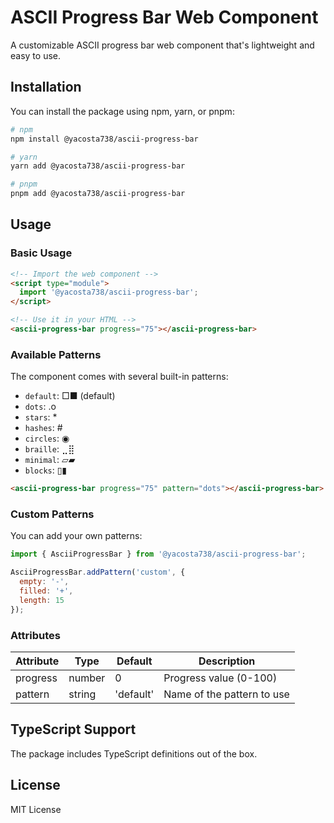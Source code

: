 # ASCII Progress Bar Web Component

A customizable ASCII progress bar web component that's lightweight and easy to use.

## Installation

You can install the package using npm, yarn, or pnpm:

```bash
# npm
npm install @yacosta738/ascii-progress-bar

# yarn
yarn add @yacosta738/ascii-progress-bar

# pnpm
pnpm add @yacosta738/ascii-progress-bar
```

## Usage

### Basic Usage

```html
<!-- Import the web component -->
<script type="module">
  import '@yacosta738/ascii-progress-bar';
</script>

<!-- Use it in your HTML -->
<ascii-progress-bar progress="75"></ascii-progress-bar>
```

### Available Patterns

The component comes with several built-in patterns:

- `default`: □■ (default)
- `dots`: .o
- `stars`: *
- `hashes`: #
- `circles`: ◉
- `braille`: ⣀⣿
- `minimal`: ▱▰
- `blocks`: ▯▮

```html
<ascii-progress-bar progress="75" pattern="dots"></ascii-progress-bar>
```

### Custom Patterns

You can add your own patterns:

```javascript
import { AsciiProgressBar } from '@yacosta738/ascii-progress-bar';

AsciiProgressBar.addPattern('custom', {
  empty: '-',
  filled: '+',
  length: 15
});
```

### Attributes

| Attribute  | Type     | Default    | Description                    |
|------------|----------|------------|--------------------------------|
| progress   | number   | 0          | Progress value (0-100)        |
| pattern    | string   | 'default'  | Name of the pattern to use    |

## TypeScript Support

The package includes TypeScript definitions out of the box.

## License

MIT License
